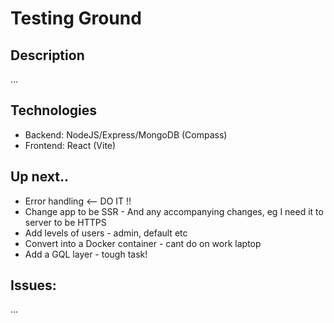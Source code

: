 # Testing Ground

## Description
...

## Technologies
- Backend: NodeJS/Express/MongoDB (Compass)
- Frontend: React (Vite)

## Up next..
- Error handling <-- DO IT !!
- Change app to be SSR - And any accompanying changes, eg I need it to server to be HTTPS
- Add levels of users - admin, default etc
- Convert into a Docker container - cant do on work laptop
- Add a GQL layer - tough task!

## Issues:
...
